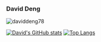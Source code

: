 ### David Deng

<p align="left"> <img src="https://komarev.com/ghpvc/?username=daviddeng78&label=Profile%20views&color=0e75b6&style=flat" alt="daviddeng78" /> </p>

[![David's GitHub stats](https://github-readme-stats.vercel.app/api?username=daviddeng78&count_private=true&show_icons=true&theme=synthwave)](https://github.com/anuraghazra/github-readme-stats)
[![Top Langs](https://github-readme-stats.vercel.app/api/top-langs/?username=daviddeng78)](https://github.com/daviddeng78/github-readme-stats)
